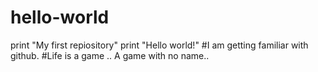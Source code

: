 # hello-world
print "My first repiository"
print "Hello world!"
        #I am getting familiar with github.
        #Life is a game .. A game with no name..
